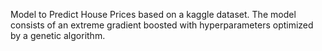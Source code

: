 Model to Predict House Prices based on a kaggle dataset. 
The model consists of an extreme gradient boosted with hyperparameters optimized by a genetic algorithm.
